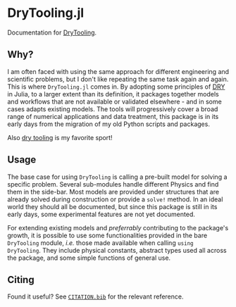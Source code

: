 # DryTooling.jl

Documentation for [DryTooling](https://github.com/DryTooling/DryTooling.jl).

## Why?

I am often faced with using the same approach for different engineering and scientific problems, but I don't like repeating the same task again and again. This is where `DryTooling.jl` comes in. By adopting some principles of [DRY](https://en.wikipedia.org/wiki/Don%27t_repeat_yourself) in Julia, to a larger extent than its definition, it packages together models and workflows that are not available or validated elsewhere - and in some cases adapts existing models. The tools will progressively cover a broad range of numerical applications and data treatment, this package is in its early days from the migration of my old Python scripts and packages.

Also [dry tooling](https://fr.wikipedia.org/wiki/Dry-tooling) is my favorite sport!

## Usage

The base case for using `DryTooling` is calling a pre-built model for solving a specific problem. Several sub-modules handle different Physics and find them in the side-bar. Most models are provided under structures that are already solved during construction or provide a `solve!` method. In an ideal world they should all be documented, but since this package is still in its early days, some experimental features are not yet documented.

For extending existing models and *preferrably* contributing to the package's growth, it is possible to use some functionalities provided in the bare `DryTooling` module, *i.e.* those made available when calling `using DryTooling`. They include physical constants, abstract types used all across the package, and some simple functions of general use.

## Citing

Found it useful? See [`CITATION.bib`](https://github.com/DryTooling/DryTooling.jl/blob/main/CITATION.bib) for the relevant reference.
